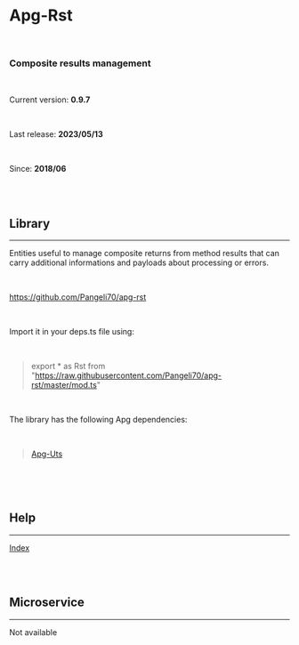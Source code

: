 # **Apg-Rst** 

<br>
 
### Composite results management 

<br>

Current version: **0.9.7** 

<br>

Last release: **2023/05/13** 

<br>

Since: **2018/06** 

<br>

<br>

## Library 
---

Entities useful to manage composite returns from method results that can carry additional informations and payloads about processing or errors. 

<br>

https://github.com/Pangeli70/apg-rst 

<br>

Import it in your deps.ts file using: 

<br>

> export * as Rst from "https://raw.githubusercontent.com/Pangeli70/apg-rst/master/mod.ts" 

<br>

The library has the following Apg dependencies: 

<br>

> [Apg-Uts](https://github.com/Pangeli70/apg-uts)

<br>



<br>
<br>

## Help 
---

[Index](hlp/index.md)  

<br>

<br>

## Microservice 
---

Not available 

<br>

<br>